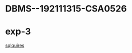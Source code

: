 # DBMS--192111315-CSA0526
# exp-3
[sqlquires](https://github.com/pragathi1315/DBMS--192111315-CSA0526/upload/main)

